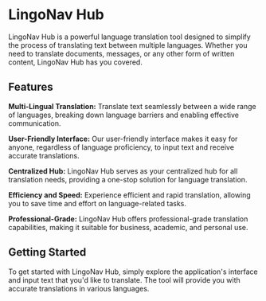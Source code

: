 # LingoNav Hub

LingoNav Hub is a powerful language translation tool designed to simplify the process of translating text between multiple languages. Whether you need to translate documents, messages, or any other form of written content, LingoNav Hub has you covered.

## Features
**Multi-Lingual Translation:** Translate text seamlessly between a wide range of languages, breaking down language barriers and enabling effective communication.

**User-Friendly Interface:** Our user-friendly interface makes it easy for anyone, regardless of language proficiency, to input text and receive accurate translations.

**Centralized Hub:** LingoNav Hub serves as your centralized hub for all translation needs, providing a one-stop solution for language translation.

**Efficiency and Speed:** Experience efficient and rapid translation, allowing you to save time and effort on language-related tasks.

**Professional-Grade:** LingoNav Hub offers professional-grade translation capabilities, making it suitable for business, academic, and personal use.

## Getting Started
To get started with LingoNav Hub, simply explore the application's interface and input text that you'd like to translate. The tool will provide you with accurate translations in various languages.

